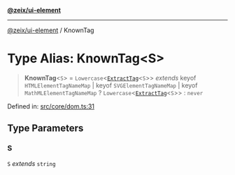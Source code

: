 [**@zeix/ui-element**](../README.md)

***

[@zeix/ui-element](../globals.md) / KnownTag

# Type Alias: KnownTag\<S\>

> **KnownTag**\<`S`\> = `Lowercase`\<[`ExtractTag`](ExtractTag.md)\<`S`\>\> *extends* keyof `HTMLElementTagNameMap` \| keyof `SVGElementTagNameMap` \| keyof `MathMLElementTagNameMap` ? `Lowercase`\<[`ExtractTag`](ExtractTag.md)\<`S`\>\> : `never`

Defined in: [src/core/dom.ts:31](https://github.com/zeixcom/ui-element/blob/0bdd451e0266b456b3ed7c56ab9ac6ad476a6f80/src/core/dom.ts#L31)

## Type Parameters

### S

`S` *extends* `string`
